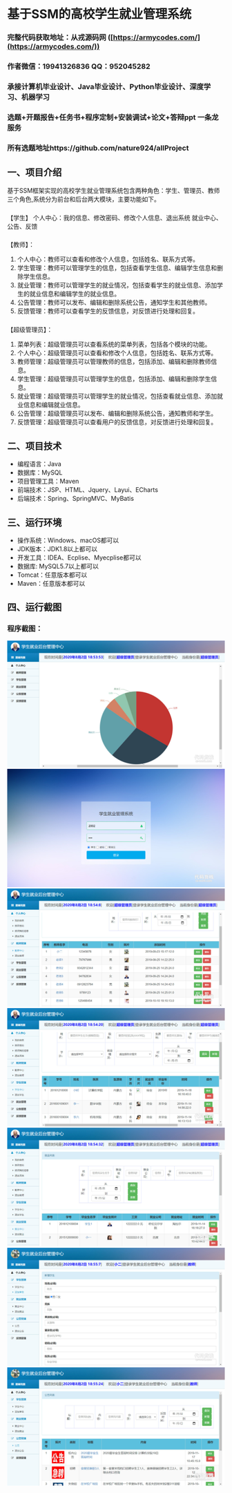 基于SSM的高校学生就业管理系统
=
### 完整代码获取地址：从戎源码网 ([https://armycodes.com/](https://armycodes.com/))
### 作者微信：19941326836  QQ：952045282 
### 承接计算机毕业设计、Java毕业设计、Python毕业设计、深度学习、机器学习
### 选题+开题报告+任务书+程序定制+安装调试+论文+答辩ppt 一条龙服务
### 所有选题地址https://github.com/nature924/allProject

一、项目介绍
---
基于SSM框架实现的高校学生就业管理系统包含两种角色：学生、管理员、教师三个角色,系统分为前台和后台两大模块，主要功能如下。

### 

【学生】
个人中心：我的信息、修改密码、修改个人信息、退出系统
就业中心、公告、反馈
###
【教师】：
1. 个人中心：教师可以查看和修改个人信息，包括姓名、联系方式等。
2. 学生管理：教师可以管理学生的信息，包括查看学生信息、编辑学生信息和删除学生信息。
3. 就业管理：教师可以管理学生的就业情况，包括查看学生的就业信息、添加学生的就业信息和编辑学生的就业信息。
4. 公告管理：教师可以发布、编辑和删除系统公告，通知学生和其他教师。
5. 反馈管理：教师可以查看学生的反馈信息，对反馈进行处理和回复。
###
【超级管理员】：
1. 菜单列表：超级管理员可以查看系统的菜单列表，包括各个模块的功能。
2. 个人中心：超级管理员可以查看和修改个人信息，包括姓名、联系方式等。
3. 教师管理：超级管理员可以管理教师的信息，包括添加、编辑和删除教师信息。
4. 学生管理：超级管理员可以管理学生的信息，包括添加、编辑和删除学生信息。
5. 就业管理：超级管理员可以管理学生的就业情况，包括查看就业信息、添加就业信息和编辑就业信息。
6. 公告管理：超级管理员可以发布、编辑和删除系统公告，通知教师和学生。
7. 反馈管理：超级管理员可以查看用户的反馈信息，对反馈进行处理和回复。






二、项目技术
---
- 编程语言：Java
- 数据库：MySQL
- 项目管理工具：Maven
- 前端技术：JSP、HTML、Jquery、Layui、ECharts
- 后端技术：Spring、SpringMVC、MyBatis

三、运行环境
---
- 操作系统：Windows、macOS都可以
- JDK版本：JDK1.8以上都可以
- 开发工具：IDEA、Ecplise、Myecplise都可以
- 数据库: MySQL5.7以上都可以
- Tomcat：任意版本都可以
- Maven：任意版本都可以

四、运行截图
---


### 程序截图：
![image/1.png](image/1.jpg)
![image/1.png](image/2.jpg)
![image/1.png](image/3.jpg)
![image/1.png](image/4.jpg)
![image/1.png](image/5.jpg)
![image/1.png](image/6.jpg)
![image/1.png](image/7.jpg)




